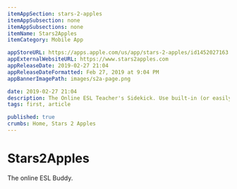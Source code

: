```yaml
---
itemAppSection: stars-2-apples
itemAppSubsection: none
itemAppSubsections: none
itemName: Stars2Apples
itemCategory: Mobile App

appStoreURL: https://apps.apple.com/us/app/stars-2-apples/id1452027163
appExternalWebsiteURL: https://www.stars2apples.com
appReleaseDate: 2019-02-27 21:04
appReleaseDateFormatted: Feb 27, 2019 at 9:04 PM
appBannerImagePath: images/s2a-page.png

date: 2019-02-27 21:04
description: The Online ESL Teacher's Sidekick. Use built-in (or easily create your own) Rewards and Props to help keep students engaged throughout lessons.
tags: first, article

published: true
crumbs: Home, Stars 2 Apples
---
```

# Stars2Apples

The online ESL Buddy.

